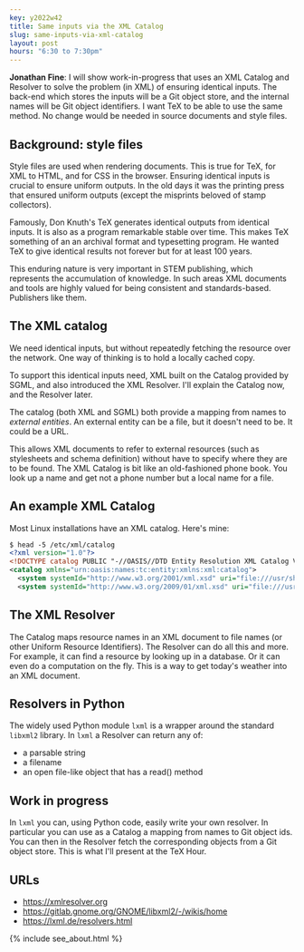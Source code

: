 ```yaml
---
key: y2022w42
title: Same inputs via the XML Catalog
slug: same-inputs-via-xml-catalog
layout: post
hours: "6:30 to 7:30pm"
---
```


**Jonathan Fine**: I will show work-in-progress that uses an XML
Catalog and Resolver to solve the problem (in XML) of ensuring
identical inputs. The back-end which stores the inputs will be a Git
object store, and the internal names will be Git object identifiers. I
want TeX to be able to use the same method. No change would be needed
in source documents and style files.

## Background: style files

Style files are used when rendering documents. This is true for TeX,
for XML to HTML, and for CSS in the browser. Ensuring identical inputs
is crucial to ensure uniform outputs. In the old days it was the
printing press that ensured uniform outputs (except the misprints
beloved of stamp collectors).

Famously, Don Knuth's TeX generates identical outputs from identical
inputs. It is also as a program remarkable stable over time. This
makes TeX something of an an archival format and typesetting
program. He wanted TeX to give identical results not forever but for
at least 100 years.

This enduring nature is very important in STEM publishing, which
represents the accumulation of knowledge. In such areas XML documents
and tools are highly valued for being consistent and
standards-based. Publishers like them.

## The XML catalog

We need identical inputs, but without repeatedly fetching the resource
over the network. One way of thinking is to hold a locally cached copy.

To support this identical inputs need, XML built on the Catalog
provided by SGML, and also introduced the XML Resolver. I'll explain
the Catalog now, and the Resolver later.

The catalog (both XML and SGML) both provide a mapping from names to
_external entities_. An external entity can be a file, but it doesn't
need to be. It could be a URL.

This allows XML documents to refer to external resources (such as
stylesheets and schema definition) without have to specify where they
are to be found. The XML Catalog is bit like an old-fashioned phone
book. You look up a name and get not a phone number but a local name
for a file.

## An example XML Catalog

Most Linux installations have an XML catalog. Here's mine:

```xml
$ head -5 /etc/xml/catalog
<?xml version="1.0"?>
<!DOCTYPE catalog PUBLIC "-//OASIS//DTD Entity Resolution XML Catalog V1.0//EN" "http://www.oasis-open.org/committees/entity/release/1.0/catalog.dtd">
<catalog xmlns="urn:oasis:names:tc:entity:xmlns:xml:catalog">
  <system systemId="http://www.w3.org/2001/xml.xsd" uri="file:///usr/share/xml/xml.xsd"/>
  <system systemId="http://www.w3.org/2009/01/xml.xsd" uri="file:///usr/share/xml/xml.xsd"/>
```

## The XML Resolver

The Catalog maps resource names in an XML document to file names (or
other Uniform Resource Identifiers). The Resolver can do all this and
more. For example, it can find a resource by looking up in a
database. Or it can even do a computation on the fly. This is a way to
get today's weather into an XML document.

## Resolvers in Python

The widely used Python module `lxml` is a wrapper around the standard
`libxml2` library. In `lxml` a Resolver can return any of:
- a parsable string
- a filename
- an open file-like object that has a read() method

## Work in progress

In `lxml` you can, using Python code, easily write your own
resolver. In particular you can use as a Catalog a mapping from names
to Git object ids. You can then in the Resolver fetch the
corresponding objects from a Git object store. This is what I'll
present at the TeX Hour.

## URLs

- <https://xmlresolver.org>
- <https://gitlab.gnome.org/GNOME/libxml2/-/wikis/home>
- <https://lxml.de/resolvers.html>

{% include see_about.html %}
